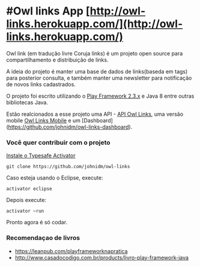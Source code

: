#Owl links App
[http://owl-links.herokuapp.com/](http://owl-links.herokuapp.com/)
=================================

Owl link (em tradução livre Coruja links) é um projeto open source para compartilhamento e distribuição de links.

A ideia do projeto é manter uma base de dados de links(baseda em tags) para posterior consulta, e também manter uma newsletter para notificação de novos links cadastrados.

O projeto foi escrito utilizando o [Play Framework 2.3.x](https://www.playframework.com/) e Java 8 entre outras bibliotecas Java.

Estão realcionados a esse projeto uma API - [API Owl Links](https://github.com/johnidm/owl-links-api), uma versão mobile [Owl Links Mobile](https://github.com/johnidm/owl-links-mobile) e um [Dashboard] (https://github.com/johnidm/owl-links-dashboard).


### Você quer contribuir com o projeto

[Instale o Typesafe Activator](http://www.johnidouglas.com.br/install-typesafe-activator-play-framework/)

```
git clone https://github.com/johnidm/owl-links
```

Caso esteja usando o Eclipse, execute:

```
activator eclipse
```

Depois execute:

```
activator ~run
```

Pronto agora é só codar.

### Recomendaçao de livros

* https://leanpub.com/playframeworknapratica
* http://www.casadocodigo.com.br/products/livro-play-framework-java
